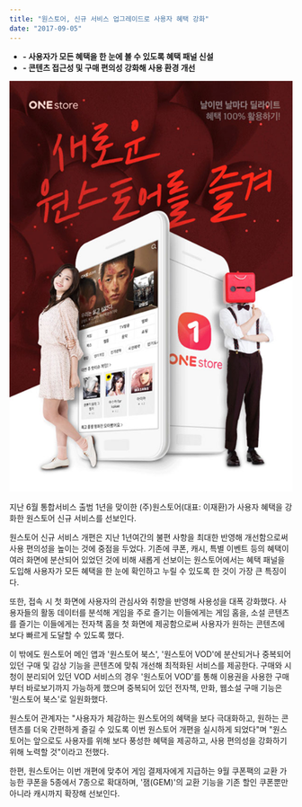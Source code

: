 ```yaml
---
title: "원스토어, 신규 서비스 업그레이드로 사용자 혜택 강화"
date: "2017-09-05"
---
```


- **\- 사용자가 모든 혜택을 한 눈에 볼 수 있도록 혜택 패널 신설**
- **\- 콘텐츠 접근성 및 구매 편의성 강화해 사용 환경 개선**

![](images/170905_01.jpg)

지난 6월 통합서비스 출범 1년을 맞이한 (주)원스토어(대표: 이재환)가 사용자 혜택을 강화한 원스토어 신규 서비스를 선보인다.

원스토어 신규 서비스 개편은 지난 1년여간의 불편 사항을 최대한 반영해 개선함으로써 사용 편의성을 높이는 것에 중점을 두었다. 기존에 쿠폰, 캐시, 특별 이벤트 등의 혜택이 여러 화면에 분산되어 있었던 것에 비해 새롭게 선보이는 원스토어에서는 혜택 패널을 도입해 사용자가 모든 혜택을 한 눈에 확인하고 누릴 수 있도록 한 것이 가장 큰 특징이다.

또한, 접속 시 첫 화면에 사용자의 관심사와 취향을 반영해 사용성을 대폭 강화했다. 사용자들의 활동 데이터를 분석해 게임을 주로 즐기는 이들에게는 게임 홈을, 소설 콘텐츠를 즐기는 이들에게는 전자책 홈을 첫 화면에 제공함으로써 사용자가 원하는 콘텐츠에 보다 빠르게 도달할 수 있도록 했다.

이 밖에도 원스토어 메인 앱과 '원스토어 북스', '원스토어 VOD'에 분산되거나 중복되어 있던 구매 및 감상 기능을 콘텐츠에 맞춰 개선해 최적화된 서비스를 제공한다. 구매와 시청이 분리되어 있던 VOD 서비스의 경우 '원스토어 VOD'를 통해 이용권을 사용한 구매부터 바로보기까지 가능하게 했으며 중복되어 있던 전자책, 만화, 웹소설 구매 기능은 '원스토어 북스'로 일원화했다.

원스토어 관계자는 "사용자가 체감하는 원스토어의 혜택을 보다 극대화하고, 원하는 콘텐츠를 더욱 간편하게 즐길 수 있도록 이번 원스토어 개편을 실시하게 되었다"며 "원스토어는 앞으로도 사용자를 위해 보다 풍성한 혜택을 제공하고, 사용 편의성을 강화하기 위해 노력할 것"이라고 전했다.

한편, 원스토어는 이번 개편에 맞추어 게임 결제자에게 지급하는 9월 쿠폰팩의 교환 가능한 쿠폰을 5종에서 7종으로 확대하며, '잼(GEM)'의 교환 기능을 기존 할인 쿠폰뿐만 아니라 캐시까지 확장해 선보인다.
